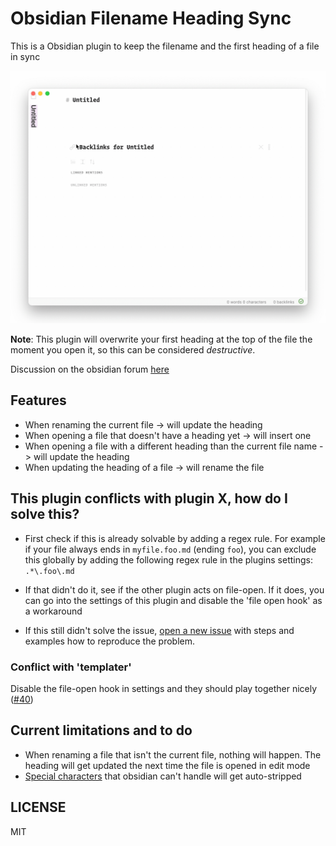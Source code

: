 # Obsidian Filename Heading Sync

This is a Obsidian plugin to keep the filename and the first heading of a file in sync

![demo](./demo.gif)

**Note**: This plugin will overwrite your first heading at the top of the file the moment you open it, so this can be considered _destructive_.

Discussion on the obsidian forum [here](https://forum.obsidian.md/t/plugin-for-keeping-the-filename-and-first-heading-of-a-file-in-sync/12042)

## Features

- When renaming the current file -> will update the heading
- When opening a file that doesn't have a heading yet -> will insert one
- When opening a file with a different heading than the current file name -> will update the heading
- When updating the heading of a file -> will rename the file

## This plugin conflicts with plugin X, how do I solve this?

- First check if this is already solvable by adding a regex rule. For example if your file always ends in `myfile.foo.md` (ending `foo`), you can exclude this globally by adding the following regex rule in the plugins settings: `.*\.foo\.md`

- If that didn't do it, see if the other plugin acts on file-open. If it does, you can go into the settings of this plugin and disable the 'file open hook' as a workaround

- If this still didn't solve the issue, [open a new issue](https://github.com/dvcrn/obsidian-filename-heading-sync/issues/new) with steps and examples how to reproduce the problem.

### Conflict with 'templater'

Disable the file-open hook in settings and they should play together nicely ([#40](https://github.com/dvcrn/obsidian-filename-heading-sync/issues/40))

## Current limitations and to do

- When renaming a file that isn't the current file, nothing will happen. The heading will get updated the next time the file is opened in edit mode
- [Special characters](https://github.com/dvcrn/obsidian-filename-header-sync/blob/bc3a1a7805f2b63ad5767c3d01dcef7b65b1aebd/main.ts) that obsidian can't handle will get auto-stripped

## LICENSE

MIT
